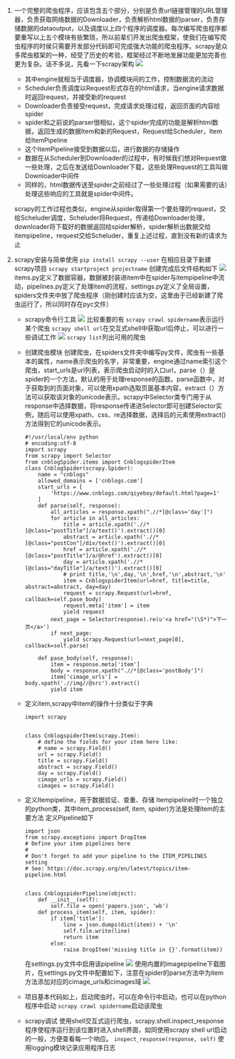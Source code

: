 1. 一个完整的爬虫程序，应该包含五个部分，分别是负责url链接管理的URL管理器，负责获取网络数据的Downloader，负责解析html数据的parser，负责存储数据的dataoutput，以及调度以上四个程序的调度器。每次编写爬虫程序都要重写以上五个模块有些繁琐，所以前辈们开发出爬虫框架，使我们在编写爬虫程序的时侯只需要开发部分代码即可完成强大功能的爬虫程序。scrapy是众多爬虫框架的一种，经受了历史的考验，框架经过不断地发展功能更加完善也更为复杂。话不多说，先看一下scrapy架构
  ![](https://upload-images.jianshu.io/upload_images/10339396-c7b6da1c13e750f8.png?imageMogr2/auto-orient/strip%7CimageView2/2/w/1240)
   - 其中engine就相当于调度器，协调模块间的工作，控制数据流的流动
   - Scheduler负责调度以Request形式存在的html请求，当engine请求数据时返回request，并接受新的request
   - Downloader负责接受request，完成请求处理过程，返回页面的内容给spider
   - spider和之前说的parser很相似，这个spider完成的功能是解析html数据，返回生成的数据Item和新的Request，Request给Scheduler，Item给ItemPipeline
   - 这个ItemPipeline接受到数据以后，进行数据的存储操作
   - 数据在从Scheduler到Downloader的过程中，有时候我们想对Request做一些处理，之后在发送给Downloader下载，这些处理Request的工具叫做Downloader中间件
   - 同样的，html数据传送至spider之前经过了一些处理过程（如果需要的话）处理这些响应的工具就是spider中间件。

   scrapy的工作过程也类似，engine从spider取得第一个要处理的request，交给Scheluder调度，Scheluder将Request，传递给Downloader处理，downloader将下载好的数据返回给spider解析，spider解析出数据交给itempipeline，request交给Scheluder，重复上述过程，直到没有新的请求为止

2. scrapy安装与简单使用
    `pip install scrapy --user`
    在相应目录下新建scrapy项目
    `scrapy startproject projectname`
    创建完成后文件结构如下
    ![](https://upload-images.jianshu.io/upload_images/10339396-04d9e95ce8f522e3.png?imageMogr2/auto-orient/strip%7CimageView2/2/w/1240)
    items.py定义了数据容器，数据被封装进item中在spider与itempipeline中流动，pipelines.py定义了处理item的流程，settings.py定义了全局设置，spiders文件夹中放了爬虫程序（刚创建时应该为空，这里由于已经新建了爬虫运行了，所以同时存在pyc文件）
    - scrapy命令行工具
      ![](https://upload-images.jianshu.io/upload_images/10339396-6edbb72e335897a2.png?imageMogr2/auto-orient/strip%7CimageView2/2/w/1240)
      比较重要的有
      `scrapy crawl spidername`表示运行某个爬虫
      `scrapy shell url`在交互式shell中获取url后停止，可以进行一些调试工作
      ![](https://upload-images.jianshu.io/upload_images/10339396-d6f6e5f986d3db03.png?imageMogr2/auto-orient/strip%7CimageView2/2/w/1240)
      `scrapy list`列出可用的爬虫

    - 创建爬虫模块
      创建爬虫，在spiders文件夹中编写py文件，爬虫有一些基本的属性，name表示爬虫的名字，非常重要，engine通过name索引这个爬虫，start_urls是url列表，表示爬虫启动时的入口url，parse（）是spider的一个方法，默认的用于处理response的函数。parse函数中，对于获取到的页面对象，可以使用xpath选取页面基本内容，extract（）方法可以获取该对象的unicode表示。scrapy中Selector类专门用于从response中选择数据，将response传递进Selector即可创建Selector实例，随后可以使用xpath、css、re选择数据，选择后的元素使用extract()方法得到它的unicode表示。
      ```
      #!/usr/local/env python
      # encoding:utf-8
      import scrapy
      from scrapy import Selector
      from cnblogSpider.items import CnblogspiderItem
      class CnblogSpider(scrapy.Spider):
          name = "cnblogs"
          allowed_domains = ['cnblogs.com']
          start_urls = [
              'https://www.cnblogs.com/qiyeboy/default.html?page=1'
          ]
          def parse(self, response):
              all_articles = response.xpath(".//*[@class='day']")
              for article in all_articles:
                  title = article.xpath('.//*[@class="postTitle"]/a/text()').extract()[0]
                  abstract = article.xpath('.//*[@class="postCon"]/div/text()').extract()[0]
                  href = article.xpath('.//*[@class="postTitle"]/a/@href').extract()[0]
                  day = article.xpath('.//*[@class="dayTitle"]/a/text()').extract()[0]
                  # print title,'\n',day,'\n',href,'\n',abstract,'\n'
                  item = CnblogspiderItem(url=href, title=title, abstract=abstract, day=day)
                  request = scrapy.Request(url=href, callback=self.pase_body)
                  request.meta['item'] = item
                  yield request
              next_page = Selector(response).re(u'<a href="(\S*)">下一页</a>')
              if next_page:
                  yield scrapy.Request(url=next_page[0], callback=self.parse)
      
          def pase_body(self, response):
              item = response.meta['item']
              body = response.xpath(".//*[@class='postBody']")
              item['cimage_urls'] = body.xpath('.//img//@src').extract()
              yield item
      ```
    - 定义item,scrapy中item的操作十分类似于字典
      ```
      import scrapy
      
      
      class CnblogspiderItem(scrapy.Item):
          # define the fields for your item here like:
          # name = scrapy.Field()
          url = scrapy.Field()
          title = scrapy.Field()
          abstract = scrapy.Field()
          day = scrapy.Field()
          cimage_urls = scrapy.Field()
          cimages = scrapy.Field()
      ```
    - 定义Itempipeline，用于数据验证、查重、存储
      Itempipeline时一个独立的python类，其中item_process(self, item, spider)方法是处理item的主要方法
      定义Pipeline如下
      ```
      import json
      from scrapy.exceptions import DropItem
      # Define your item pipelines here
      #
      # Don't forget to add your pipeline to the ITEM_PIPELINES setting
      # See: https://doc.scrapy.org/en/latest/topics/item-pipeline.html
      
      
      class CnblogspiderPipeline(object):
          def __init__(self):
              self.file = open('papers.json', 'wb')
          def process_item(self, item, spider):
              if item['title']:
                  line = json.dumps(dict(item)) + '\n'
                  self.file.write(line)
                  return item
              else:
                  raise DropItem('missing title in {}'.format(item))
      ```
      在settings.py文件中启用该pipeline
      ![](https://upload-images.jianshu.io/upload_images/10339396-579e650572da16b6.png?imageMogr2/auto-orient/strip%7CimageView2/2/w/1240)
      使用内置的imagepipeline下载图片，在settings.py文件中配置如下，注意在spider的parse方法中为item方法添加对应的cimage_urls和cimages域
      ![](https://upload-images.jianshu.io/upload_images/10339396-a475722c4aad23e2.png?imageMogr2/auto-orient/strip%7CimageView2/2/w/1240)
    - 项目基本代码如上，启动爬虫时，可以在命令行中启动，也可以在python程序中启动
      `scrapy crawl spidername`启动该爬虫
    - scrapy调试
      使用shell交互式运行爬虫，scrapy.shell.inspect_response程序使程序运行到该位置时进入shell界面，如同使用scrapy shell url启动的一般，方便查看每一个响应。
      `inspect_response(response, self)`
      使用logging模块记录应用程序日志

      


